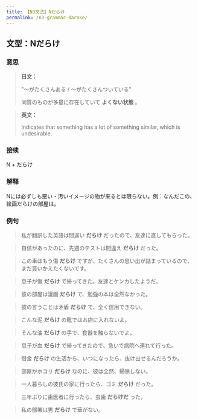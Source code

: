 ```yaml
---
title: 【N3文法】Nだらけ
permalink: /n3-grammar-darake/
---
```


## 文型：Nだらけ

### 意思

> **日文：**
> 
> "〜がたくさんある / 〜がたくさんついている"
> 
> 同質のものが多量に存在していて **よくない状態** 。


> **英文：**
> 
> Indicates that something has a lot of something similar, which is undesirable.


### 接续

N + だらけ

### 解释

Nには必ずしも悪い・汚いイメージの物が来るとは限らない。例：なんだこの、絵画だらけの部屋は。

### 例句

> 私が翻訳した英語は間違い **だらけ** だったので、友達に直してもらった。

> 自信があったのに、先週のテストは間違え **だらけ** だった。

> この車はもう傷 **だらけ** ですが、たくさんの思い出が詰まっているので、まだ買いかえたくないです。

> 息子が傷 **だらけ** で帰ってきた。友達とケンカしたようだ。

> 彼の部屋は漫画 **だらけ** で、勉強の本は全然なかった。

> 彼の言うことは矛盾 **だらけ** で、全く信用できない。

> こんな泥 **だらけ** の靴ではお店に入れないよ。

> そんな油 **だらけ** の手で、食器を触らないでよ。

> 息子が血 **だらけ** で帰ってきたので、急いで病院へ連れて行った。

> 借金 **だらけ** の生活から、いつになったら、抜け出せるんだろうか。

> 部屋がホコリ **だらけ** なのに、彼は全然、掃除しない。

> 一人暮らしの彼氏の家に行ったら、ゴミ **だらけ** だった。

> 三年ぶりに歯医者に行ったら、虫歯 **だらけだ** った。

> 私の部署は男 **だらけ** で華がない。

